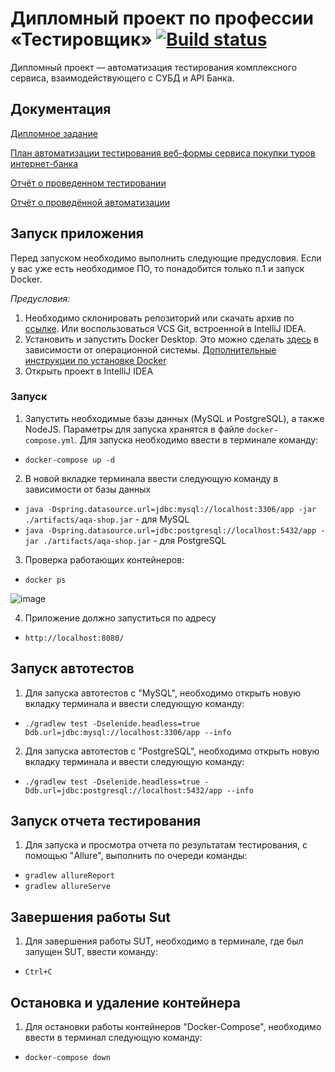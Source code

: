 # Дипломный проект по профессии «Тестировщик» [![Build status](https://ci.appveyor.com/api/projects/status/49cf1tebm5tfytxq/branch/main?svg=true)](https://ci.appveyor.com/project/ripodgor/qa46-diploma/branch/main) 

Дипломный проект — автоматизация тестирования комплексного сервиса, взаимодействующего с СУБД и API Банка.

## Документация

[Дипломное задание](https://github.com/netology-code/qa-diploma.git)

[План автоматизации тестирования веб-формы сервиса покупки туров интернет-банка](docs/Plan.md)

[Отчёт о проведенном тестировании](docs/Report.md)

[Отчёт о проведённой автоматизации](docs/Summary.md)

## Запуск приложения

Перед запуском необходимо выполнить следующие предусловия. Если у вас уже есть необходимое ПО, то понадобится только п.1 и запуск Docker.

*Предусловия:*
1. Необходимо склонировать репозиторий или скачать архив по [ссылке](https://github.com/ripodgor/QA46_Diploma). Или воспользоваться VCS Git, встроенной в
   IntelliJ IDEA.
2. Установить и запустить Docker Desktop. Это можно сделать [здесь](https://docs.docker.com/get-docker/) в зависимости от операционной системы. [Дополнительные инструкции по установке Docker](https://github.com/netology-code/aqa-homeworks/blob/master/docker/installation.md)
3. Открыть проект в IntelliJ IDEA

### Запуск

1. Запустить необходимые базы данных (MySQL и PostgreSQL), а также NodeJS. Параметры для запуска хранятся в
   файле `docker-compose.yml`. Для запуска необходимо ввести в терминале команду:

 * `docker-compose up -d`
2. В новой вкладке терминала ввести следующую команду в зависимости от базы данных

 * `java -Dspring.datasource.url=jdbc:mysql://localhost:3306/app -jar ./artifacts/aqa-shop.jar` - для MySQL
 * `java -Dspring.datasource.url=jdbc:postgresql://localhost:5432/app -jar ./artifacts/aqa-shop.jar` - для PostgreSQL
3. Проверка работающих контейнеров:

 * `docker ps`
 
 ![image](https://user-images.githubusercontent.com/110032141/212663104-591f70e1-2dc8-4a4d-bcfb-480dd6941f25.png)
 
4. Приложение должно запуститься по адресу

 * `http://localhost:8080/`
 
## Запуск автотестов

1. Для запуска автотестов с "MySQL",  необходимо открыть новую вкладку терминала и ввести следующую команду:
 * `./gradlew test -Dselenide.headless=true Ddb.url=jdbc:mysql://localhost:3306/app --info`
2. Для запуска автотестов с "PostgreSQL",  необходимо открыть новую вкладку терминала и ввести следующую команду:
 * `./gradlew test -Dselenide.headless=true -Ddb.url=jdbc:postgresql://localhost:5432/app --info`
## Запуск отчета тестирования

1. Для запуска и просмотра отчета по результатам тестирования, с помощью "Allure", выполнить по очереди команды:
 * `gradlew allureReport`
 * `gradlew allureServe`
## Завершения работы Sut 

1. Для завершения работы SUT, необходимо в терминале, где был запущен SUT, ввести команду:
 * `Ctrl+C`
## Остановка и удаление контейнера
1. Для остановки работы контейнеров "Docker-Compose", необходимо ввести в терминал следующую команду: 

 * `docker-compose down`
